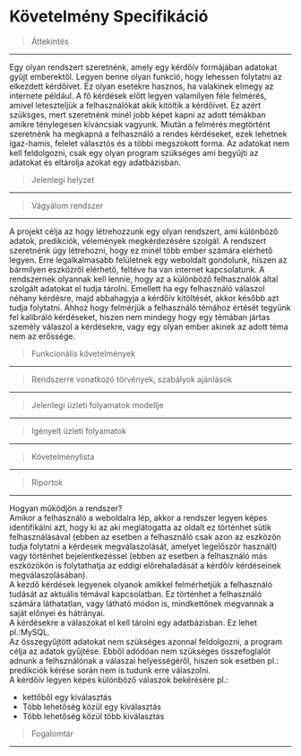 # Követelmény Specifikáció

>Áttekintés
---
Egy olyan rendszert szeretnénk, amely egy kérdőív formájában adatokat gyűjt emberektől.
Legyen benne olyan funkció, hogy lehessen folytatni az elkezdett kérdőívet. Ez olyan esetekre hasznos, ha valakinek elmegy az internete például.
A fő kérdések előtt legyen valamilyen féle felmérés, amivel leteszteljük a felhasználókat akik kitöltik a kérdőívet. Ez azért szüksges, mert szeretnénk minél jobb képet kapni az adott témákban amikre ténylegesen kíváncsiak vagyunk.
Miután a felmérés megtörtént szeretnénk ha megkapná a felhasználó a rendes kérdéseket, ezek lehetnek igaz-hamis, felelet választós és a többi megszokott forma.
Az adatokat nem kell feldolgozni, csak egy olyan program szükséges ami begyűjti az adatokat és eltárolja azokat egy adatbázisban.

>Jelenlegi helyzet
---


>Vágyálom rendszer
---
A projekt célja az hogy létrehozzunk egy olyan rendszert, ami különböző adatok, predikciók, vélemények megkérdezésére szolgál.
A rendszert szeretnénk úgy létrehozni, hogy ez minél több ember számára elérhető legyen. Erre legalkalmasabb felületnek egy weboldalt gondolunk, hiszen az bármilyen eszközről elérhető, feltéve ha van internet kapcsolatunk.
A rendszernek olyannak kell lennie, hogy az a különböző felhasználók által szolgált adatokat el tudja tárolni. Emellett ha egy felhasználó válaszol néhany kérdésre, majd abbahagyja a kérdőív kitöltését, akkor később azt tudja folytatni.
Ahhoz hogy felmérjük a felhasználó témához értését tegyünk fel kalibráló kérdéseket, hiszen nem mindegy hogy egy témában jártas személy válaszol a kérdésekre, vagy egy olyan ember akinek az adott téma nem az erőssége.

>Funkcionális követelmények
---


>Rendszerre vonatkozó törvények, szabályok ajánlások
---


>Jelenlegi üzleti folyamatok modellje
---


>Igényelt üzleti folyamatok
---


>Követelménylista
---


>Riportok
---
Hogyan működjön a rendszer?  
Amikor a felhasználó a weboldalra lép, akkor a rendszer legyen képes identifikálni azt, hogy ki az aki meglátogatta az oldalt ez történhet sütik felhasználásával (ebben az esetben a felhasználó csak azon az eszközön tudja folytatni a kérdesek megválaszolását, amelyet legelőször használt) vagy történhet bejelentkezéssel (ebben az esetben a felhasználó más eszközökön is folytathatja az eddigi előrehaladását a kérdőív kérdéseinek megválaszolásában).  
A kezdő kérdések legyenek olyanok amikkel felmérhetjük a felhasználó tudását az aktuális témával kapcsolatban. Ez történhet a felhasználó számára láthatatlan, vagy látható módon is, mindkettőnek megvannak a saját előnyei és hátrányai.  
A kérdésekre a válaszokat el kell tárolni egy adatbázisban. Ez lehet pl.:MySQL.  
Az összegyűjtött adatokat nem szükséges azonnal feldolgozni, a program célja az adatok gyűjtése. Ebből adódóan nem szükséges összefoglalót adnunk a felhsználónak a válaszai helyességéről, hiszen sok esetben pl.: predikciók kérése során nem is tudunk erre válaszolni.  
A kérdőív legyen képes különböző válaszok bekérésére pl.:  
- kettőből egy kiválasztás 
- Több lehetőség közül egy kiválasztás
- Több lehetőség közül több kiválasztás

>Fogalomtár
---
